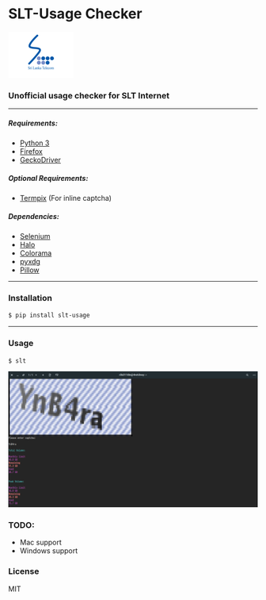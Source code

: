 # SLT-Usage Checker

![slt-logo][slt-logo]

### Unofficial usage checker for SLT Internet

___

##### Requirements:

* [Python 3][python]
* [Firefox][firefox]
* [GeckoDriver][gecko-driver]

##### Optional Requirements:

* [Termpix][termpix] (For inline captcha)

##### Dependencies:

* [Selenium][selenium]
* [Halo][halo]
* [Colorama][colorama]
* [pyxdg][pyxdg]
* [Pillow][pillow]

___

### Installation

```sh
$ pip install slt-usage
```

___

### Usage

```sh
$ slt
```

![screenshot][screenshot]

### TODO:

* Mac support
* Windows support

### License

MIT

[slt-logo]: ./.misc/slt-logo.png "SLT Logo"
[screenshot]: ./.misc/screenshot.png "Screenshot"

[firefox]: https://www.mozilla.org/en-US/firefox
[python]: https://www.python.org
[gecko-driver]: https://github.com/mozilla/geckodriver
[termpix]: https://github.com/hopey-dishwasher/termpix
[selenium]: http://www.seleniumhq.org
[halo]: https://github.com/ManrajGrover/halo
[colorama]: https://github.com/tartley/colorama
[pyxdg]: https://pypi.python.org/pypi/pyxdg
[pillow]: https://github.com/python-pillow/Pillow
